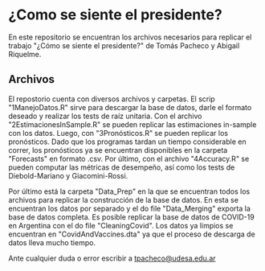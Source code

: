 # ¿Como se siente el presidente?

En este repositorio se encuentran los archivos necesarios para replicar el trabajo "¿Cómo se siente el presidente?" de Tomás Pacheco y Abigail Riquelme.

## Archivos

El repostorio cuenta con diversos archivos y carpetas. El scrip "1ManejoDatos.R" sirve para descargar la base de datos, darle el formato deseado y realizar los tests de raíz unitaria. Con el archivo "2EstimacionesInSample.R" se pueden replicar las estimaciones in-sample con los datos. Luego, con "3Pronósticos.R" se pueden replicar los pronósticos. Dado que los programas tardan un tiempo considerable en correr, los pronósticos ya se encuentran disponibles en la carpeta "Forecasts" en formato .csv. Por último, con el archivo "4Accuracy.R" se pueden computar las métricas de desempeño, así como los tests de Diebold-Mariano y Giacomini-Rossi.

Por último está la carpeta "Data_Prep" en la que se encuentran todos los archivos para replicar la construcción de la base de datos. En esta se encuentran los datos por separado y el do file "Data_Merging" exporta la base de datos completa. Es posible replicar la base de datos de COVID-19 en Argentina con el do file "CleaningCovid". Los datos ya limpios se encuentran en "CovidAndVaccines.dta" ya que el proceso de descarga de datos lleva mucho tiempo.

Ante cualquier duda o error escribir a tpacheco@udesa.edu.ar
